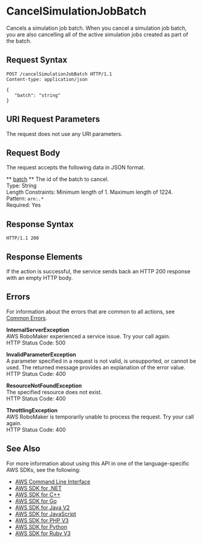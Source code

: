 # CancelSimulationJobBatch<a name="API_CancelSimulationJobBatch"></a>

Cancels a simulation job batch\. When you cancel a simulation job batch, you are also cancelling all of the active simulation jobs created as part of the batch\. 

## Request Syntax<a name="API_CancelSimulationJobBatch_RequestSyntax"></a>

```
POST /cancelSimulationJobBatch HTTP/1.1
Content-type: application/json

{
   "batch": "string"
}
```

## URI Request Parameters<a name="API_CancelSimulationJobBatch_RequestParameters"></a>

The request does not use any URI parameters\.

## Request Body<a name="API_CancelSimulationJobBatch_RequestBody"></a>

The request accepts the following data in JSON format\.

 ** [batch](#API_CancelSimulationJobBatch_RequestSyntax) **   <a name="robomaker-CancelSimulationJobBatch-request-batch"></a>
The id of the batch to cancel\.  
Type: String  
Length Constraints: Minimum length of 1\. Maximum length of 1224\.  
Pattern: `arn:.*`   
Required: Yes

## Response Syntax<a name="API_CancelSimulationJobBatch_ResponseSyntax"></a>

```
HTTP/1.1 200
```

## Response Elements<a name="API_CancelSimulationJobBatch_ResponseElements"></a>

If the action is successful, the service sends back an HTTP 200 response with an empty HTTP body\.

## Errors<a name="API_CancelSimulationJobBatch_Errors"></a>

For information about the errors that are common to all actions, see [Common Errors](CommonErrors.md)\.

 **InternalServerException**   
AWS RoboMaker experienced a service issue\. Try your call again\.  
HTTP Status Code: 500

 **InvalidParameterException**   
A parameter specified in a request is not valid, is unsupported, or cannot be used\. The returned message provides an explanation of the error value\.  
HTTP Status Code: 400

 **ResourceNotFoundException**   
The specified resource does not exist\.  
HTTP Status Code: 400

 **ThrottlingException**   
AWS RoboMaker is temporarily unable to process the request\. Try your call again\.  
HTTP Status Code: 400

## See Also<a name="API_CancelSimulationJobBatch_SeeAlso"></a>

For more information about using this API in one of the language\-specific AWS SDKs, see the following:
+  [AWS Command Line Interface](https://docs.aws.amazon.com/goto/aws-cli/robomaker-2018-06-29/CancelSimulationJobBatch) 
+  [AWS SDK for \.NET](https://docs.aws.amazon.com/goto/DotNetSDKV3/robomaker-2018-06-29/CancelSimulationJobBatch) 
+  [AWS SDK for C\+\+](https://docs.aws.amazon.com/goto/SdkForCpp/robomaker-2018-06-29/CancelSimulationJobBatch) 
+  [AWS SDK for Go](https://docs.aws.amazon.com/goto/SdkForGoV1/robomaker-2018-06-29/CancelSimulationJobBatch) 
+  [AWS SDK for Java V2](https://docs.aws.amazon.com/goto/SdkForJavaV2/robomaker-2018-06-29/CancelSimulationJobBatch) 
+  [AWS SDK for JavaScript](https://docs.aws.amazon.com/goto/AWSJavaScriptSDK/robomaker-2018-06-29/CancelSimulationJobBatch) 
+  [AWS SDK for PHP V3](https://docs.aws.amazon.com/goto/SdkForPHPV3/robomaker-2018-06-29/CancelSimulationJobBatch) 
+  [AWS SDK for Python](https://docs.aws.amazon.com/goto/boto3/robomaker-2018-06-29/CancelSimulationJobBatch) 
+  [AWS SDK for Ruby V3](https://docs.aws.amazon.com/goto/SdkForRubyV3/robomaker-2018-06-29/CancelSimulationJobBatch) 